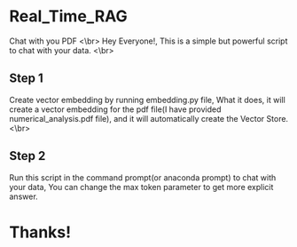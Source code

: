 # Real_Time_RAG
Chat with you PDF <\br>
Hey Everyone!, This is a simple but powerful script to chat with your data. <\br>
## Step 1 
Create vector embedding by running embedding.py file, What it does, it will create a vector embedding for the pdf file(I have provided numerical_analysis.pdf file), and it will automatically create the Vector Store.<\br>
## Step 2
Run this script in the command prompt(or anaconda prompt) to chat with your data, You can change the max token parameter to get more explicit answer.

# Thanks!

